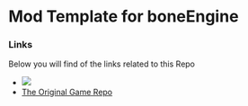 # Mod Template for boneEngine

### Links
Below you will find of the links related to this Repo
* [<img src="https://github.com/thomasa-dev/readme-buttons/blob/main/guildedButton.jpg" size=5%/>](https://guilded.gg/thomas-hub "My Guilded Server")
* [The Original Game Repo](https://github.com/thomasa-dev/boneEngine-private "Private Repo")
